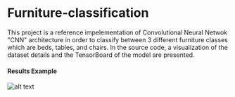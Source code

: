 # Furniture-classification
This project is a reference impelementation of Convolutional Neural Netwok "CNN" architecture in order to classify between 3 different furniture classes which are beds, tables, and chairs. In the source code, a visualization of the dataset details and the TensorBoard of the model are presented.
#### Results Example
![alt text](https://github.com/hedayaahmed/Furniture-classification/blob/main/CNN%20best.png)
